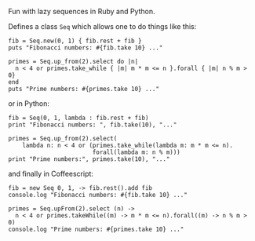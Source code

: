 Fun with lazy sequences in Ruby and Python.

Defines a class `Seq` which allows one to do things like this:

    fib = Seq.new(0, 1) { fib.rest + fib }
    puts "Fibonacci numbers: #{fib.take 10} ..."

    primes = Seq.up_from(2).select do |n|
      n < 4 or primes.take_while { |m| m * m <= n }.forall { |m| n % m > 0}
    end
    puts "Prime numbers: #{primes.take 10} ..."

or in Python:

    fib = Seq(0, 1, lambda : fib.rest + fib)
    print "Fibonacci numbers: ", fib.take(10), "..."

    primes = Seq.up_from(2).select(
        lambda n: n < 4 or (primes.take_while(lambda m: m * m <= n).
                            forall(lambda m: n % m)))
    print "Prime numbers:", primes.take(10), "..."

and finally in Coffeescript:

    fib = new Seq 0, 1, -> fib.rest().add fib
    console.log "Fibonacci numbers: #{fib.take 10} ..."

    primes = Seq.upFrom(2).select (n) ->
      n < 4 or primes.takeWhile((m) -> m * m <= n).forall((m) -> n % m > 0)
    console.log "Prime numbers: #{primes.take 10} ..."
